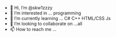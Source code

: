 - 👋 Hi, I’m @skw1zzzy
- 👀 I’m interested in ... programming
- 🌱 I’m currently learning ... C# C++ HTML/CSS Js
- 💞️ I’m looking to collaborate on ...all
- 📫 How to reach me ...

<!---
skw1zzzy/skw1zzzy is a ✨ special ✨ repository because its `README.md` (this file) appears on your GitHub profile.
You can click the Preview link to take a look at your changes.
--->
